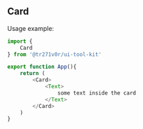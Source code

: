 ## Card

Usage example:

```typescript jsx
import { 
    Card
} from '@tr271v0r/ui-tool-kit'

export function App(){
    return (
        <Card>
            <Text>
                some text inside the card
            </Text>
        </Card>
    )
}

```
